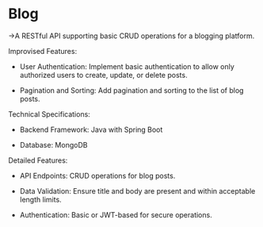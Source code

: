 # Blog

->A RESTful API supporting basic CRUD operations for a blogging platform.

Improvised Features:

* User Authentication: Implement basic authentication to allow only authorized users to create, update, or delete posts.

* Pagination and Sorting: Add pagination and sorting to the list of blog posts.

Technical Specifications:

* Backend Framework: Java with Spring Boot

* Database: MongoDB

Detailed Features:

* API Endpoints: CRUD operations for blog posts.

* Data Validation: Ensure title and body are present and within acceptable length limits.

* Authentication: Basic or JWT-based for secure operations.
